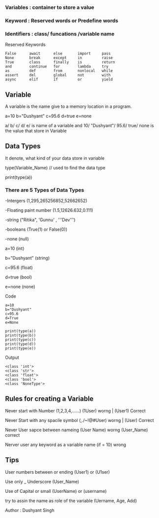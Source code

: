 
### Variables : container to store a value 
### Keyword : Reserved words or Predefine words
### Identifiers : class/ funcations /variable name 

Reserved Keywords
```
False      await      else       import     pass
None       break      except     in         raise
True       class      finally    is         return
and        continue   for        lambda     try
as         def        from       nonlocal   while
assert     del        global     not        with
async      elif       if         or         yield

```


## Variable 
A variable is the name give to a memory location in a program.

a=10 
b="Dushyant"
c=95.6 
d=true
e=none

a/ b/ c/ d/ e/ is name of a variable and 10/ "Dushyant"/ 95.6/ true/ none is the value that store in Variable 

## Data Types
It denote, what kind of your data store in variable 

 type(Variable_Name) // used to find the data type

print(type(a))

### There are 5 Types of Data Types
-Intergers  (1,295,265256852,52662652)

-Floating paint number (1.5,12626.632,0.111)

-string ("Ritika", 'Gunnu' , '''Dev''')

-booleans (True(1) or False(0))

-none (null)

a=10  (int)

b="Dushyant" (string)

c=95.6 (float)

d=true (bool)

e=none (none)

Code
``` 
a=10 
b="Dushyant"
c=95.6 
d=True
e=None

print(type(a))
print(type(b))
print(type(c))
print(type(d))
print(type(e))
```

Output
```
<class 'int'>
<class 'str'>
<class 'float'>
<class 'bool'>
<class 'NoneType'>
```
 ## Rules for creating a Variable 
 
 Never start with Number (1,2,3,4,......) (1User) worng | (User1) Correct
 
 Never Start with any spacile symbol (,./~!@#$%\) ($User) worng | (User) Correct
 
 Never User sapce between nameing (User Name) worng (User_Name) correct
 
 Nerver user any keyword as a variable name (if = 10) wrong 
 
 ## Tips
 
 User numbers between or ending (User1) or (U1ser)
 
 Use only _ Underscore (User_Name)
 
 Use of Capital or small (UserName) or (username)
 
 try to assin the name as role of the variable (Uername, Age, Add)
 
 
 
 
 Author : Dushyant Singh
